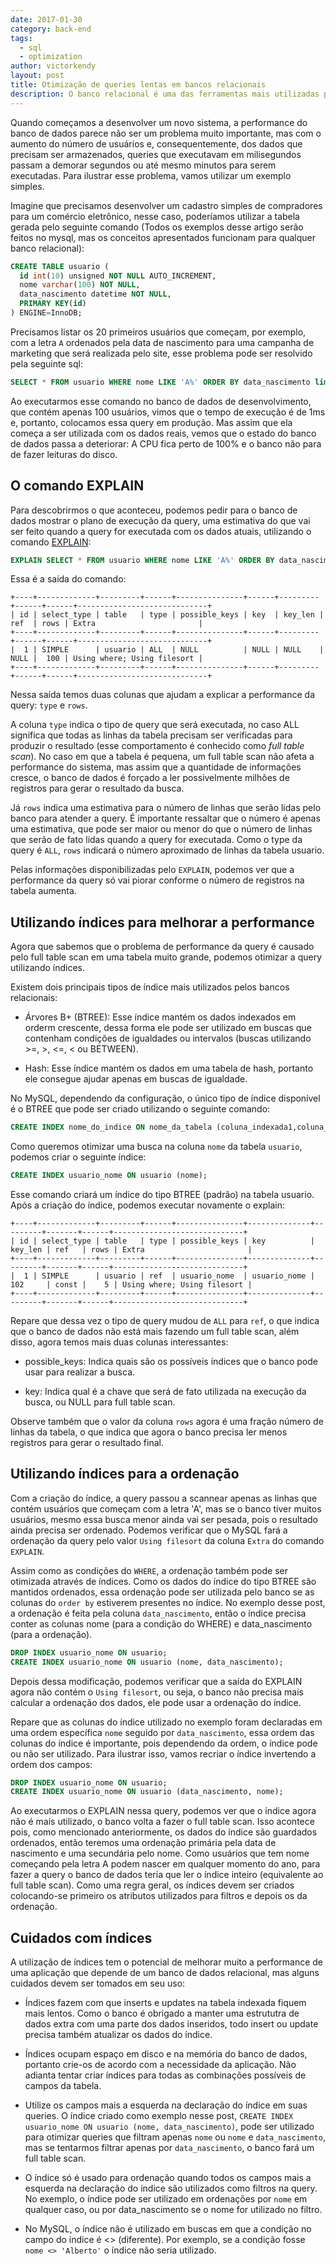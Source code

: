 ```yaml
---
date: 2017-01-30
category: back-end
tags:
  - sql
  - optimization
author: victorkendy
layout: post
title: Otimização de queries lentas em bancos relacionais
description: O banco relacional é uma das ferramentas mais utilizadas para o armazenamento de dados em aplicações, porém sem o devido cuidado, a performance dessas ferramentas pode sofrer caso os dados sejam inseridos sem o devido cuidado. Nesse post teremos uma introdução prática aos índices como uma forma de otimização de buscas.
---
```


Quando começamos a desenvolver um novo sistema, a performance do banco de dados parece não ser um problema muito importante,
mas com o aumento do número de usuários e, consequentemente, dos dados que precisam ser armazenados, queries que executavam
em milisegundos passam a demorar segundos ou até mesmo minutos para serem executadas. Para ilustrar esse problema, vamos
utilizar um exemplo simples.

Imagine que precisamos desenvolver um cadastro simples de compradores para um comércio eletrônico, nesse caso, poderíamos
utilizar a tabela gerada pelo seguinte comando (Todos os exemplos desse artigo serão feitos no mysql, mas os conceitos
apresentados funcionam para qualquer banco relacional):

```sql
CREATE TABLE usuario (
  id int(10) unsigned NOT NULL AUTO_INCREMENT,
  nome varchar(100) NOT NULL,
  data_nascimento datetime NOT NULL,
  PRIMARY KEY(id)
) ENGINE=InnoDB;
```
Precisamos listar os 20 primeiros usuários que começam, por exemplo, com a letra `A` ordenados pela data de nascimento para uma campanha de marketing que
será realizada pelo site, esse problema pode ser resolvido pela seguinte sql:
```sql
SELECT * FROM usuario WHERE nome LIKE 'A%' ORDER BY data_nascimento limit 20;
```
Ao executarmos esse comando no banco de dados de desenvolvimento, que contém apenas 100 usuários, vimos que o tempo de execução é de 1ms e,
portanto, colocamos essa query em produção. Mas assim que ela começa a ser utilizada com os dados reais, vemos que o estado do banco de dados
passa a deteriorar: A CPU fica perto de 100% e o banco não para de fazer leituras do disco.

## O comando EXPLAIN

Para descobrirmos o que aconteceu, podemos pedir para o banco de dados mostrar o plano de execução da query, uma estimativa do que vai ser feito
quando a query for executada com os dados atuais, utilizando o comando [EXPLAIN](https://dev.mysql.com/doc/refman/5.7/en/explain.html):

```sql
EXPLAIN SELECT * FROM usuario WHERE nome LIKE 'A%' ORDER BY data_nascimento limit 20;
```
Essa é a saída do comando:

```
+----+-------------+---------+------+---------------+------+---------+------+------+-----------------------------+
| id | select_type | table   | type | possible_keys | key  | key_len | ref  | rows | Extra                       |
+----+-------------+---------+------+---------------+------+---------+------+------+-----------------------------+
|  1 | SIMPLE      | usuario | ALL  | NULL          | NULL | NULL    | NULL |  100 | Using where; Using filesort |
+----+-------------+---------+------+---------------+------+---------+------+------+-----------------------------+
```
Nessa saída temos duas colunas que ajudam a explicar a performance da query: `type` e `rows`.

A coluna `type` indica o tipo de query que será executada, no caso ALL significa que todas as linhas da tabela precisam ser verificadas para produzir
o resultado (esse comportamento é conhecido como *full table scan*). No caso em que a tabela é pequena, um full table scan não afeta a performance do sistema,
mas assim que a quantidade de informações cresce, o banco de dados é forçado a ler possivelmente milhões de registros para gerar o resultado da busca.

Já `rows` indica uma estimativa para o número de linhas que serão lidas pelo banco para atender a query. É importante ressaltar que o número é apenas
uma estimativa, que pode ser maior ou menor do que o número de linhas que serão de fato lidas quando a query for executada. Como o type da query é `ALL`,
`rows` indicará o número aproximado de linhas da tabela usuario.

Pelas informações disponibilizadas pelo `EXPLAIN`, podemos ver que a performance da query só vai piorar conforme o número de registros na tabela aumenta.

## Utilizando índices para melhorar a performance

Agora que sabemos que o problema de performance da query é causado pelo full table scan em uma tabela muito grande, podemos otimizar a query utilizando índices.

Existem dois principais tipos de índice mais utilizados pelos bancos relacionais:

 - Árvores B+ (BTREE): Esse índice mantém os dados indexados em orderm crescente, dessa forma ele pode ser utilizado em buscas que contenham condições de igualdades
 ou intervalos (buscas utilizando >=, >, <=, < ou BETWEEN).

 - Hash: Esse índice mantém os dados em uma tabela de hash, portanto ele consegue ajudar apenas em buscas de igualdade.

No MySQL, dependendo da configuração, o único tipo de índice disponível é o BTREE que pode ser criado utilizando o seguinte comando:

```sql
CREATE INDEX nome_do_indice ON nome_da_tabela (coluna_indexada1,coluna_indexada2,...);
```

Como queremos otimizar uma busca na coluna `nome` da tabela `usuario`, podemos criar o seguinte índice:

```sql
CREATE INDEX usuario_nome ON usuario (nome);
```
Esse comando criará um índice do tipo BTREE (padrão) na tabela usuario. Após a criação do índice, podemos executar novamente o explain:

``` TODO
+----+-------------+---------+------+---------------+--------------+---------+-------+------+-----------------------------+
| id | select_type | table   | type | possible_keys | key          | key_len | ref   | rows | Extra                       |
+----+-------------+---------+------+---------------+--------------+---------+-------+------+-----------------------------+
|  1 | SIMPLE      | usuario | ref  | usuario_nome  | usuario_nome | 102     | const |    5 | Using where; Using filesort |
+----+-------------+---------+------+---------------+--------------+---------+-------+------+-----------------------------+
```

Repare que dessa vez o tipo de query mudou de `ALL` para `ref`, o que indica que o banco de dados não está mais fazendo um full table
scan, além disso, agora temos mais duas colunas interessantes:

 - possible_keys: Indica quais são os possíveis índices que o banco pode usar para realizar a busca.

 - key: Indica qual é a chave que será de fato utilizada na execução da busca, ou NULL para full table scan.

Observe também que o valor da coluna `rows` agora é uma fração número de linhas da tabela, o que indica que agora o banco precisa ler menos
registros para gerar o resultado final.

## Utilizando índices para a ordenação

Com a criação do índice, a query passou a scannear apenas as linhas que contém usuários que começam com a letra 'A', mas se o banco tiver muitos usuários,
mesmo essa busca menor ainda vai ser pesada, pois o resultado ainda precisa ser ordenado. Podemos verificar que o MySQL fará a ordenação da query pelo valor
`Using filesort` da coluna `Extra` do comando `EXPLAIN`.

Assim como as condições do `WHERE`, a ordenação também pode ser otimizada através de índices. Como os dados do índice do tipo BTREE são mantidos ordenados,
essa ordenação pode ser utilizada pelo banco se as colunas do `order by` estiverem presentes no índice. No exemplo desse post, a ordenação é feita
pela coluna `data_nascimento`, então o índice precisa conter as colunas nome (para a condição do WHERE) e data_nascimento (para a ordenação).

```sql
DROP INDEX usuario_nome ON usuario;
CREATE INDEX usuario_nome ON usuario (nome, data_nascimento);
```
Depois dessa modificação, podemos verificar que a saída do EXPLAIN agora não contém o `Using filesort`, ou seja, o banco não precisa mais calcular a ordenação
dos dados, ele pode usar a ordenação do índice.

Repare que as colunas do índice utilizado no exemplo foram declaradas em uma ordem específica `nome` seguido por `data_nascimento`, essa ordem das colunas do índice
é importante, pois dependendo da ordem, o índice pode ou não ser utilizado. Para ilustrar isso, vamos recriar o índice invertendo a ordem dos campos:
```sql
DROP INDEX usuario_nome ON usuario;
CREATE INDEX usuario_nome ON usuario (data_nascimento, nome);
```
Ao executarmos o EXPLAIN nessa query, podemos ver que o índice agora não é mais utilizado, o banco volta a fazer o full table scan. Isso acontece pois, como mencionado
anteriormente, os dados do índice são guardados ordenados, então teremos uma ordenação primária pela data de nascimento e uma secundária pelo nome. Como usuários que tem
nome começando pela letra A podem nascer em qualquer momento do ano, para fazer a query o banco de dados teria que ler o índice inteiro (equivalente ao full table scan).
Como uma regra geral, os índices devem ser criados colocando-se primeiro os atributos utilizados para filtros e depois os da ordenação.

## Cuidados com índices

A utilização de índices tem o potencial de melhorar muito a performance de uma aplicação que depende de um banco de dados relacional, mas alguns cuidados devem ser tomados
em seu uso:

 - Índices fazem com que inserts e updates na tabela indexada fiquem mais lentos. Como o banco é obrigado a manter uma estrututra de dados extra com uma parte dos dados inseridos,
 todo insert ou update precisa também atualizar os dados do índice.

 - Índices ocupam espaço em disco e na memória do banco de dados, portanto crie-os de acordo com a necessidade da aplicação. Não adianta tentar criar índices para todas as
 combinações possíveis de campos da tabela.

 - Utilize os campos mais a esquerda na declaração do índice em suas queries. O índice criado como exemplo nesse post, `CREATE INDEX usuario_nome ON usuario (nome, data_nascimento)`,
 pode ser utilizado para otimizar queries que filtram apenas `nome` ou `nome` e `data_nascimento`, mas se tentarmos filtrar apenas por `data_nascimento`, o banco fará um full table scan.

 - O índice só é usado para ordenação quando todos os campos mais a esquerda na declaração do índice são utilizados como filtros na query. No exemplo, o índice pode ser utilizado em
 ordenações por `nome` em qualquer caso, ou por data_nascimento se o nome for utilizado no filtro.

 - No MySQL, o índice não é utilizado em buscas em que a condição no campo do índice é <> (diferente). Por exemplo, se a condição fosse `nome <> 'Alberto'` o índice não seria utilizado.
